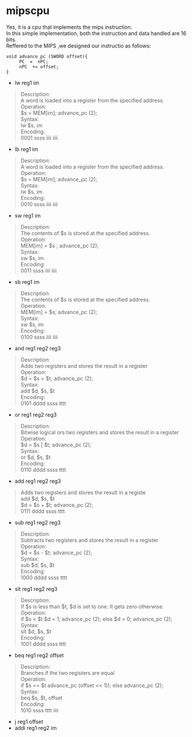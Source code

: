 mipscpu
=======

Yes, it is a cpu that implements the mips instruction.  
In this simple implementation, both the instruction and data handled are 16 bits.  
Reffered to the MIPS ,we designed our instructio as follows:



    void advance_pc (SWORD offset){
         PC  =  nPC;
         nPC  += offset;
    }

* lw reg1 im
>Description:  
A word is loaded into a register from the specified address.  
Operation:  
$s = MEM[im]; advance_pc (2);  
Syntax:  
lw $s, im  
Encoding:  
0001 ssss iiii iiii

* lb reg1  im
>Description:  
A word is loaded into a register from the specified address.  
Operation:  
$s = MEM[im]; advance_pc (2);  
Syntax:  
lw $s, im  
Encoding:  
0010 ssss iiii iiii

* sw reg1 im
>Description:  
The contents of $s is stored at the specified address.  
Operation:  
MEM[im] = $s ; advance_pc (2);  
Syntax:  
sw $s, im  
Encoding:  
0011 ssss iiii iiii  

* sb reg1 im
>Description:  
The contents of $s is stored at the specified address.  
Operation:  
MEM[im] = $s; advance_pc (2);  
Syntax:  
sw $s, im  
Encoding:  
0100 ssss iiii iiii  
* and reg1 reg2 reg3 
>Description:  
Adds two registers and stores the result in a register  
Operation:  
$d = $s + $t; advance_pc (2);  
Syntax:  
add $d, $s, $t  
Encoding:  
0101 dddd ssss tttt

* or reg1 reg2 reg3
>Description:  
Bitwise logical ors two registers and stores the result in a register  
Operation:  
$d = $s | $t; advance_pc (2);  
Syntax:  
or $d, $s, $t  
Encoding:  
0110 dddd ssss tttt

* add reg1 reg2 reg3
> Adds two registers and stores the result in a registe  
add $d, $s, $t  
$d = $s + $t; advance_pc (2);  
0111 dddd ssss tttt

* sub reg1 reg2 reg3
>Description:  
Subtracts two registers and stores the result in a register  
Operation:  
$d = $s - $t; advance_pc (2);  
Syntax:  
sub $d, $s, $t  
Encoding:  
1000 dddd ssss tttt

* slt reg1 reg2 reg3
>Description:  
If $s is less than $t, $d is set to one. It gets zero otherwise.  
Operation:  
if $s < $t $d = 1; advance_pc (2); else $d = 0; advance_pc (2);  
Syntax:  
slt $d, $s, $t  
Encoding:  
1001 dddd ssss tttt

* beq reg1 reg2 offset
>Description:  
Branches if the two registers are equal  
Operation:  
if $s == $t advance_pc (offset << 1)); else advance_pc (2);  
Syntax:  
beq $s, $t, offset  
Encoding:  
1010 ssss tttt iiii

* j reg1 offset
* addi reg1 reg2 im





